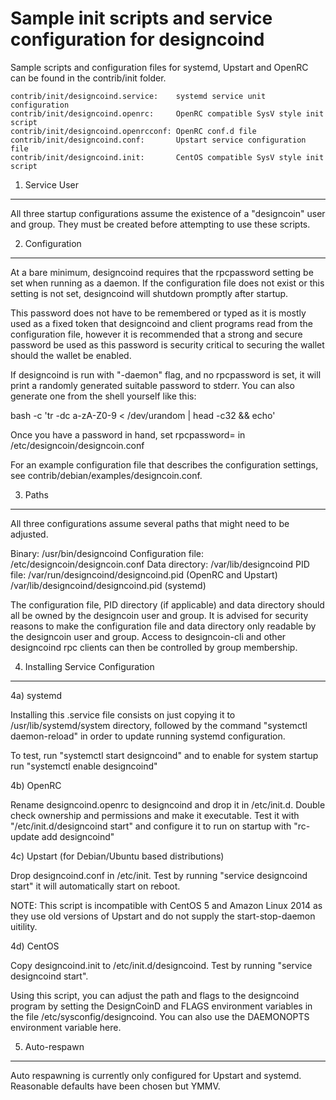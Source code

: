 Sample init scripts and service configuration for designcoind
==========================================================

Sample scripts and configuration files for systemd, Upstart and OpenRC
can be found in the contrib/init folder.

    contrib/init/designcoind.service:    systemd service unit configuration
    contrib/init/designcoind.openrc:     OpenRC compatible SysV style init script
    contrib/init/designcoind.openrcconf: OpenRC conf.d file
    contrib/init/designcoind.conf:       Upstart service configuration file
    contrib/init/designcoind.init:       CentOS compatible SysV style init script

1. Service User
---------------------------------

All three startup configurations assume the existence of a "designcoin" user
and group.  They must be created before attempting to use these scripts.

2. Configuration
---------------------------------

At a bare minimum, designcoind requires that the rpcpassword setting be set
when running as a daemon.  If the configuration file does not exist or this
setting is not set, designcoind will shutdown promptly after startup.

This password does not have to be remembered or typed as it is mostly used
as a fixed token that designcoind and client programs read from the configuration
file, however it is recommended that a strong and secure password be used
as this password is security critical to securing the wallet should the
wallet be enabled.

If designcoind is run with "-daemon" flag, and no rpcpassword is set, it will
print a randomly generated suitable password to stderr.  You can also
generate one from the shell yourself like this:

bash -c 'tr -dc a-zA-Z0-9 < /dev/urandom | head -c32 && echo'

Once you have a password in hand, set rpcpassword= in /etc/designcoin/designcoin.conf

For an example configuration file that describes the configuration settings,
see contrib/debian/examples/designcoin.conf.

3. Paths
---------------------------------

All three configurations assume several paths that might need to be adjusted.

Binary:              /usr/bin/designcoind
Configuration file:  /etc/designcoin/designcoin.conf
Data directory:      /var/lib/designcoind
PID file:            /var/run/designcoind/designcoind.pid (OpenRC and Upstart)
                     /var/lib/designcoind/designcoind.pid (systemd)

The configuration file, PID directory (if applicable) and data directory
should all be owned by the designcoin user and group.  It is advised for security
reasons to make the configuration file and data directory only readable by the
designcoin user and group.  Access to designcoin-cli and other designcoind rpc clients
can then be controlled by group membership.

4. Installing Service Configuration
-----------------------------------

4a) systemd

Installing this .service file consists on just copying it to
/usr/lib/systemd/system directory, followed by the command
"systemctl daemon-reload" in order to update running systemd configuration.

To test, run "systemctl start designcoind" and to enable for system startup run
"systemctl enable designcoind"

4b) OpenRC

Rename designcoind.openrc to designcoind and drop it in /etc/init.d.  Double
check ownership and permissions and make it executable.  Test it with
"/etc/init.d/designcoind start" and configure it to run on startup with
"rc-update add designcoind"

4c) Upstart (for Debian/Ubuntu based distributions)

Drop designcoind.conf in /etc/init.  Test by running "service designcoind start"
it will automatically start on reboot.

NOTE: This script is incompatible with CentOS 5 and Amazon Linux 2014 as they
use old versions of Upstart and do not supply the start-stop-daemon uitility.

4d) CentOS

Copy designcoind.init to /etc/init.d/designcoind. Test by running "service designcoind start".

Using this script, you can adjust the path and flags to the designcoind program by
setting the DesignCoinD and FLAGS environment variables in the file
/etc/sysconfig/designcoind. You can also use the DAEMONOPTS environment variable here.

5. Auto-respawn
-----------------------------------

Auto respawning is currently only configured for Upstart and systemd.
Reasonable defaults have been chosen but YMMV.
